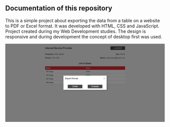 ## Documentation of this repository

This is a simple project about exporting the data from a table on a website to PDF or Excel format. It was developed with HTML, CSS and JavaScript. Project created during my Web Development studies. The design is responsive and during development the concept of desktop first was used.


<img src="/img/readme-image.png">
